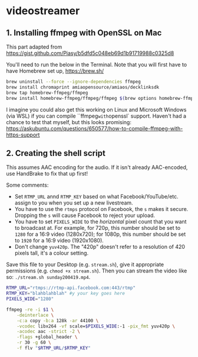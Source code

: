 # videostreamer

## 1. Installing ffmpeg with OpenSSL on Mac

This part adapted from https://gist.github.com/Piasy/b5dfd5c048eb69d1b91719988c0325d8

You'll need to run the below in the Terminal. Note that you will first have to have Homebrew set up, https://brew.sh/

```bash
brew uninstall --force --ignore-dependencies ffmpeg
brew install chromaprint amiaopensource/amiaos/decklinksdk
brew tap homebrew-ffmpeg/ffmpeg
brew install homebrew-ffmpeg/ffmpeg/ffmpeg $(brew options homebrew-ffmpeg/ffmpeg/ffmpeg | grep -vE '\s' | grep -- '--with-' | grep -vi chromaprint | grep -vi game-music-emu | tr '\n' ' ')
```

I imagine you could also get this working on Linux and Microsoft Windows (via WSL) if you can compile ``ffmpeg` with `openssl` support. Haven't had a chance to test that myself, but this looks promising: https://askubuntu.com/questions/650577/how-to-compile-ffmpeg-with-https-support

## 2. Creating the shell script
This assumes AAC encoding for the audio. If it isn't already AAC-encoded, use HandBrake to fix that up first!

Some comments:

- Set `RTMP_URL` annd `RTMP_KEY` based on what Facebook/YouTube/etc. assign to you when you set up a new livestream.
- You have to use the `rtmps` protocol on Facebook, the `s` makes it secure. Dropping the `s` will cause Facebook to reject your upload.
- You have to set `PIXELS_WIDE` to the _horizontal_ pixel count that you want to broadcast at. For example, for 720p, this number should be set to `1280` for a 16:9 video (1280x720); for 1080p, this number should be set to `1920` for a 16:9 video (1920x1080).
- Don't change `yuv420p`. The "420p" doesn't refer to a resolution of 420 pixels tall, it's a colour setting.

Save this file to your Desktop (e.g. `stream.sh`), give it appropriate permissions (e.g. `chmod +x stream.sh`). Then you can stream the video like so: `./stream.sh sunday200419.mp4`.

```bash
RTMP_URL="rtmps://rtmp-api.facebook.com:443/rtmp"
RTMP_KEY="blahblahblah" #y your key goes here
PIXELS_WIDE="1280"

ffmpeg -re -i $1 \
	-deinterlace \
	-c:a copy -b:a 128k -ar 44100 \
	-vcodec libx264 -vf scale=$PIXELS_WIDE:-1 -pix_fmt yuv420p \
	-acodec aac -strict -2 \
	-flags +global_header \
	-r 30 -g 60 \
	-f flv "$RTMP_URL/$RTMP_KEY"
```
